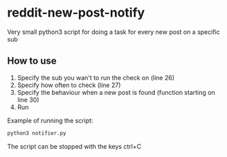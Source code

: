 reddit-new-post-notify
======================

Very small python3 script for doing a task for every new post on a specific sub

How to use
----------

1.  Specify the sub you wan't to run the check on (line 26)
2.  Specify how often to check (line 27)
3.  Specify the behaviour when a new post is found (function starting on line 30)
4.  Run

Example of running the script:

```bash
python3 notifier.py
```

The script can be stopped with the keys ctrl+C

